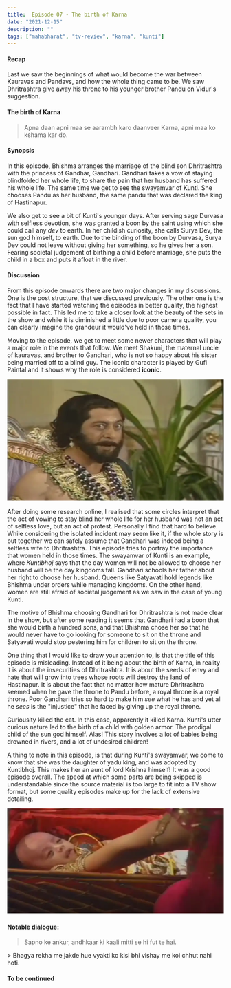 ```yaml
---
title:  Episode 07 - The birth of Karna
date: "2021-12-15"
description: ""
tags: ["mahabharat", "tv-review", "karna", "kunti"]
---
```

#### Recap 
Last we saw the beginnings of what would become the war between
Kauravas and Pandavs, and how the whole thing came to be. We saw
Dhritrashtra give away his throne to his younger brother Pandu on
Vidur's suggestion. 

#### The birth of Karna

> Apna daan apni maa se aarambh karo daanveer Karna, apni maa ko kshama kar do.

#### Synopsis

In this episode, Bhishma arranges the marriage of the blind son Dhritrashtra
with the princess of Gandhar, Gandhari. Gandhari takes a vow of staying
blindfolded her whole life, to share the pain that her husband has suffered his
whole life. The same time we get to see the swayamvar of Kunti. She chooses
Pandu as her husband, the same pandu that was declared the king of Hastinapur.

We also get to see a bit of Kunti's younger days. After serving sage Durvasa
with selfless devotion, she was granted a boon by the saint using which she could call
any *dev* to earth. In her childish curiosity, she calls Surya Dev, the sun god himself,
to earth. Due to the binding of the boon by Durvasa, Surya Dev could not leave
without giving her something, so he gives her a son. Fearing societal judgement
of birthing a child before marriage, she puts the child in a box and puts it
afloat in the river.

#### Discussion

From this episode onwards there are two major changes in my discussions. One is
the post structure, that we discussed previously. The other one is
the fact that I have started watching the episodes in better quality, the
highest possible in fact. This led me to take a closer look at the beauty of
the sets in the show and while it is diminished a little due to poor camera
quality, you can clearly imagine the grandeur it would've held in those times.

Moving to the episode, we get to meet some newer characters that will play a
major role in the events that follow. We meet Shakuni, the maternal uncle of
kauravas, and brother to Gandhari, who is not so happy about his sister being
married off to a blind guy. The iconic character is played by Gufi Paintal and
it shows why the role is considered **iconic**.

![Mama Shakuni](../../assets/mahabharat/ep_7_1.webp)

After doing some research online, I realised that some circles interpret that
the act of vowing to stay blind her whole life for her husband was not an act
of selfless love, but an act of protest. Personally I find that hard to
believe. While considering the isolated incident may seem like it, if the whole
story is put together we can safely assume that Gandhari was indeed being a
selfless wife to Dhritrashtra. This episode tries
to portray the importance that women held in those times. The swayamvar of Kunti is an
example, where *Kuntibhoj* says that the day women will not be allowed to
choose her husband will be the day kingdoms fall. Gandhari schools her father
about her right to choose her husband. Queens like Satyavati hold legends like Bhishma under orders while managing kingdoms. On the other hand, women are still
afraid of societal judgement as we saw in the case of young Kunti. 

The motive of Bhishma choosing Gandhari for Dhritrashtra is not made clear in
the show, but after some reading it seems that Gandhari had a boon that she
would birth a hundred sons, and that Bhishma chose her so that he would never
have to go looking for someone to sit on the throne and Satyavati would stop pestering him for children to sit on the throne. 

One thing that I would like to draw your attention to, is that the title of this
episode is misleading. Instead of it being about the birth of Karna, in reality
it is about the insecurities of Dhritrashtra. It is about the seeds of envy and
hate that will grow into trees whose roots will destroy the land of Hastinapur.
It is about the fact that no matter how mature Dhritrashtra seemed when he gave
the throne to Pandu before, a royal throne is a royal throne. Poor Gandhari tries so hard to make him *see* what he has and yet all he *sees* is the "injustice" that he faced by giving up the royal throne.

Curiousity killed the cat. In this case, apparently it killed Karna. Kunti's
utter curious nature led to the birth of a child with golden armor. The
prodigal child of the sun god himself. Alas! This story involves a lot of
babies being drowned in rivers, and a lot of undesired children! 

A thing to note in this episode, is that during Kunti's swayamvar, we come to
know that she was the daughter of yadu king, and was adopted by Kuntibhoj. This
makes her an aunt of lord Krishna himself! It was a good episode overall. The speed at which some parts are being skipped is understandable since the source material is too large to fit into a TV show format, but some quality episodes make up for the lack of extensive detailing.

![The child with the golden armor](../../assets/mahabharat/ep_7_2.webp)


#### Notable dialogue:
> Sapno ke ankur, andhkaar ki kaali mitti se hi fut te hai.
<div></div>
> Bhagya rekha me jakde hue vyakti ko kisi bhi vishay me koi chhut nahi hoti.

#### To be continued

